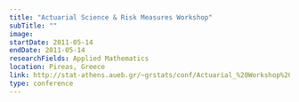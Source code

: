 ```yaml
---
title: "Actuarial Science & Risk Measures Workshop"
subTitle: ""
image:
startDate: 2011-05-14
endDate: 2011-05-14
researchFields: Applied Mathematics
location: Pireas, Greece
link: http://stat-athens.aueb.gr/~grstats/conf/Actuarial_%20Workshop%2014%20May%202011.pdf
type: conference
---
```

